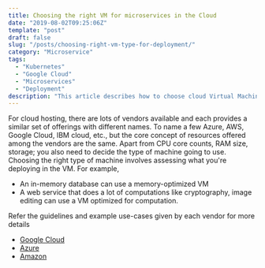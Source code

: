 ```yaml
---
title: Choosing the right VM for microservices in the Cloud
date: "2019-08-02T09:25:06Z"
template: "post"
draft: false
slug: "/posts/choosing-right-vm-type-for-deployment/"
category: "Microservice"
tags:
  - "Kubernetes"
  - "Google Cloud"
  - "Microservices"
  - "Deployment"
description: "This article describes how to choose cloud Virtual Machines(VM) type for microservices"
---
```


For cloud hosting, there are lots of vendors available and each provides a similar set of offerings with different names. To name a few Azure, AWS, Google Cloud, IBM cloud, etc., but the core concept of resources offered among the vendors are the same. Apart from CPU core counts, RAM size, storage; you also need to decide the type of machine going to use. Choosing the right type of machine involves assessing what you're deploying in the VM. For example, 
* An in-memory database can use a memory-optimized VM
* A web service that does a lot of computations like cryptography, image editing can use a VM optimized for computation.

Refer the guidelines and example use-cases given by each vendor for more details
* [Google Cloud](https://cloud.google.com/compute/docs/machine-types#determining_a_machine_type_for_your_workload)
* [Azure](https://azure.microsoft.com/en-in/pricing/details/virtual-machines/series/)
* [Amazon](https://aws.amazon.com/ec2/instance-types/)